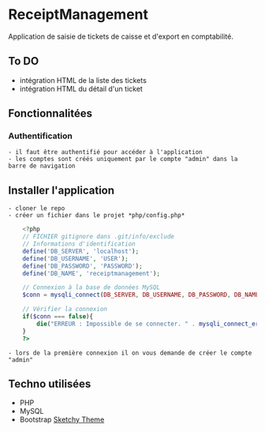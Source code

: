 # ReceiptManagement
Application de saisie de tickets de caisse et d'export en comptabilité.

## To DO
- intégration HTML de la liste des tickets
- intégration HTML du détail d'un ticket

## Fonctionnalitées

### Authentification

    - il faut être authentifié pour accéder à l'application
    - les comptes sont créés uniquement par le compte "admin" dans la barre de navigation

## Installer l'application
    - cloner le repo
    - créer un fichier dans le projet *php/config.php*

```PHP
    <?php
    // FICHIER gitignore dans .git/info/exclude
    // Informations d'identification
    define('DB_SERVER', 'localhost');
    define('DB_USERNAME', 'USER');
    define('DB_PASSWORD', 'PASSWORD');
    define('DB_NAME', 'receiptmanagement');

    // Connexion à la base de données MySQL 
    $conn = mysqli_connect(DB_SERVER, DB_USERNAME, DB_PASSWORD, DB_NAME);

    // Vérifier la connexion
    if($conn === false){
        die("ERREUR : Impossible de se connecter. " . mysqli_connect_error());
    }
    ?>
```

    - lors de la première connexion il on vous demande de créer le compte "admin"

## Techno utilisées 
- PHP
- MySQL
- Bootstrap [Sketchy Theme](https://bootswatch.com/sketchy/)


